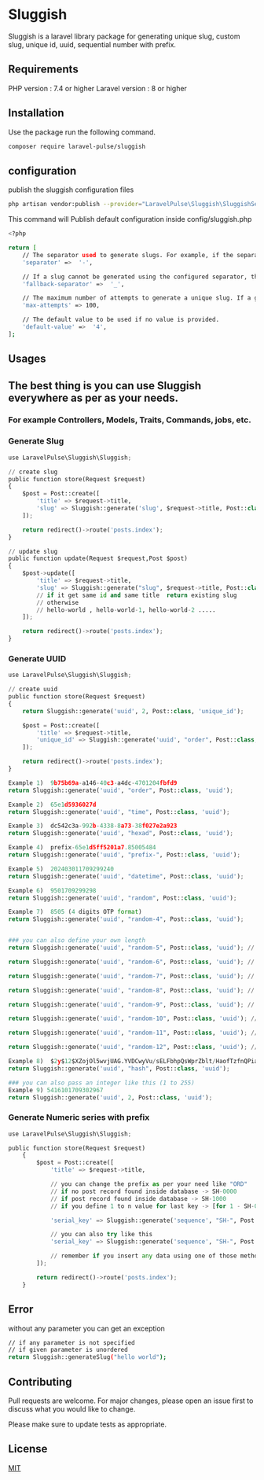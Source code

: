 # Sluggish

Sluggish is a laravel library package for generating unique slug, custom slug, unique id, uuid, sequential number with prefix.

## Requirements

PHP version : 7.4 or higher
Laravel version : 8 or higher

## Installation

Use the package run the following command.

```bash
composer require laravel-pulse/sluggish
```

## configuration

publish the sluggish configuration files

```bash
php artisan vendor:publish --provider="LaravelPulse\Sluggish\SluggishServiceProvider"
```

This command will Publish default configuration inside config/sluggish.php

```bash
<?php

return [
    // The separator used to generate slugs. For example, if the separator is '-', a title like "Hello World" will be transformed to "hello-world".
    'separator' =>  '-',

    // If a slug cannot be generated using the configured separator, this fallback separator will be used. For example, if the fallback separator is '_', "Hello World" will be transformed to "hello_world" if the primary separator fails.
    'fallback-separator' =>  '_',

    // The maximum number of attempts to generate a unique slug. If a generated slug already exists, a new attempt will be made up to the specified limit.
    'max-attempts' => 100,

    // The default value to be used if no value is provided.
    'default-value' =>  '4',
];
```

## Usages

## The best thing is you can use Sluggish everywhere as per as your needs.

### For example Controllers, Models, Traits, Commands, jobs, etc.

### Generate Slug

```python
use LaravelPulse\Sluggish\Sluggish;

// create slug
public function store(Request $request)
{
    $post = Post::create([
        'title' => $request->title,
        'slug' => Sluggish::generate('slug', $request->title, Post::class, 'slug') // hello-world , hello-world-1, hello-world-2 .....
    ]);

    return redirect()->route('posts.index');
}

// update slug
public function update(Request $request,Post $post)
{
    $post->update([
        'title' => $request->title,
        'slug' => Sluggish::generate("slug", $request->title, Post::class, 'slug', $post)
        // if it get same id and same title  return existing slug
        // otherwise
        // hello-world , hello-world-1, hello-world-2 .....
    ]);

    return redirect()->route('posts.index');
}
```

### Generate UUID

```python
use LaravelPulse\Sluggish\Sluggish;

// create uuid
public function store(Request $request)
{
    return Sluggish::generate('uuid', 2, Post::class, 'unique_id');

    $post = Post::create([
        'title' => $request->title,
        'unique_id' => Sluggish::generate('uuid', "order", Post::class, 'unique_id'), // 9b75b69a-a146-40c3-a4dc-4701204fbfd9
    ]);

    return redirect()->route('posts.index');
}

Example 1)  9b75b69a-a146-40c3-a4dc-4701204fbfd9
return Sluggish::generate('uuid', "order", Post::class, 'uuid');

Example 2)  65e1d5936027d
return Sluggish::generate('uuid', "time", Post::class, 'uuid');

Example 3)  dc542c3a-992b-4338-8a73-38f027e2a923
return Sluggish::generate('uuid', "hexad", Post::class, 'uuid');

Example 4)  prefix-65e1d5ff5201a7.85005484
return Sluggish::generate('uuid', "prefix-", Post::class, 'uuid');

Example 5)  202403011709299240
return Sluggish::generate('uuid', "datetime", Post::class, 'uuid');

Example 6)  9501709299298
return Sluggish::generate('uuid', "random", Post::class, 'uuid');

Example 7)  8505 (4 digits OTP format)
return Sluggish::generate('uuid', "random-4", Post::class, 'uuid');


### you can also define your own length
return Sluggish::generate('uuid', "random-5", Post::class, 'uuid'); // 84047 (5 digits OTP format)

return Sluggish::generate('uuid', "random-6", Post::class, 'uuid'); // 640470 (6 digits OTP format)

return Sluggish::generate('uuid', "random-7", Post::class, 'uuid'); // 2404706

return Sluggish::generate('uuid', "random-8", Post::class, 'uuid'); // 77346768

return Sluggish::generate('uuid', "random-9", Post::class, 'uuid'); // 362184146

return Sluggish::generate('uuid', "random-10", Post::class, 'uuid'); // 2363990894

return Sluggish::generate('uuid', "random-11", Post::class, 'uuid'); // 16497741413

return Sluggish::generate('uuid', "random-12", Post::class, 'uuid'); // 546406371883

Example 8)  $2y$12$XZojOl5wvjUAG.YVDCwyVu/sELFbhpQsWprZblt/HaofTzfnQPiam
return Sluggish::generate('uuid', "hash", Post::class, 'uuid');

### you can also pass an integer like this (1 to 255)
Example 9) 5416101709302967
return Sluggish::generate('uuid', 2, Post::class, 'uuid');
```

### Generate Numeric series with prefix

```python
use LaravelPulse\Sluggish\Sluggish;

public function store(Request $request)
    {
        $post = Post::create([
            'title' => $request->title,

            // you can change the prefix as per your need like "ORD"
            // if no post record found inside database -> SH-0000
            // if post record found inside database -> SH-1000
            // if you define 1 to n value for last key -> [for 1 - SH-0 , for 2 - SH-00, for 3 - SH-000 , for 4 - SH-0000,  by default the value is 4 for this reason you get SH-0000]

            'serial_key' => Sluggish::generate('sequence', "SH-", Post::class, 'serial_key', 4),

            // you can also try like this
            'serial_key' => Sluggish::generate('sequence', "SH-", Post::class, 'order_id'); // SH-0000

            // remember if you insert any data using one of those methods you should migrate::fresh to try another otherwise both of those not working properly.
        ]);

        return redirect()->route('posts.index');
    }

```

## Error

without any parameter you can get an exception

```bash
// if any parameter is not specified
// if given parameter is unordered
return Sluggish::generateSlug("hello world");
```

## Contributing

Pull requests are welcome. For major changes, please open an issue first
to discuss what you would like to change.

Please make sure to update tests as appropriate.

## License

[MIT](https://choosealicense.com/licenses/mit/)
